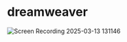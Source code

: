  # dreamweaver
![Screen Recording 2025-03-13 131146](https://github.com/user-attachments/assets/45bb3b9d-6fc8-4c4d-b145-e7a28e932a7d)





